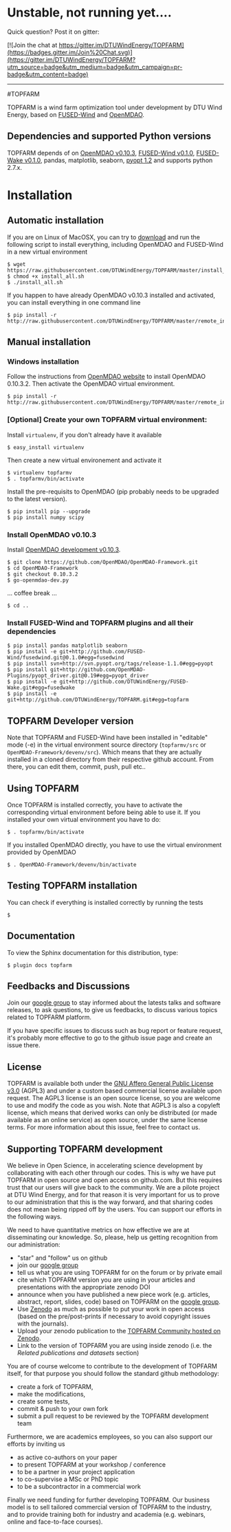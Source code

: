 # Unstable, not running yet....

Quick question? Post it on gitter:

[![Join the chat at https://gitter.im/DTUWindEnergy/TOPFARM](https://badges.gitter.im/Join%20Chat.svg)](https://gitter.im/DTUWindEnergy/TOPFARM?utm_source=badge&utm_medium=badge&utm_campaign=pr-badge&utm_content=badge)

--------


#TOPFARM

TOPFARM is a wind farm optimization tool under development by DTU Wind Energy, based on [FUSED-Wind](http://www.fusedwind.org) and [OpenMDAO](http://www.openmdao.org).


## Dependencies and supported Python versions

TOPFARM depends of on [OpenMDAO v0.10.3](https://github.com/OpenMDAO/OpenMDAO-Framework),
 [FUSED-Wind v0.1.0](https://github.com/fusedwind/fusedwind),
 [FUSED-Wake v0.1.0](https://github.com/DTUWindEnergy/FUSED-Wake), pandas, matplotlib, seaborn, [pyopt 1.2](http://pyopt.org)
  and supports python 2.7.x.


# Installation

## Automatic installation
If you are on Linux of MacOSX, you can try to [download](https://raw.githubusercontent.com/DTUWindEnergy/TOPFARM/master/install_all.sh)
 and run the following script to install everything, including OpenMDAO and FUSED-Wind in a new virtual environment

    $ wget https://raw.githubusercontent.com/DTUWindEnergy/TOPFARM/master/install_all.sh
    $ chmod +x install_all.sh
    $ ./install_all.sh

If you happen to have already OpenMDAO v0.10.3 installed and activated, you can install everything in one command line

    $ pip install -r http://raw.githubusercontent.com/DTUWindEnergy/TOPFARM/master/remote_install.txt
    


## Manual installation

### Windows installation
Follow the instructions from [OpenMDAO website](http://openmdao.org/docs/getting-started/requirements.html) to install OpenMDAO 0.10.3.2. Then activate the OpenMDAO virtual environment.

    $ pip install -r http://raw.githubusercontent.com/DTUWindEnergy/TOPFARM/master/remote_install.txt


### [Optional] Create your own TOPFARM virtual environment:
  
Install `virtualenv`, if you don't already have it available
 
    $ easy_install virtualenv
    
Then create a new virtual environement and activate it

    $ virtualenv topfarmv
    $ . topfarmv/bin/activate

Install the pre-requisits to OpenMDAO (pip probably needs to be upgraded to the latest version).

    $ pip install pip --upgrade 
    $ pip install numpy scipy

### Install OpenMDAO v0.10.3

Install [OpenMDAO development v0.10.3](https://github.com/OpenMDAO/OpenMDAO-Framework/tree/0.10.3).

    $ git clone https://github.com/OpenMDAO/OpenMDAO-Framework.git
    $ cd OpenMDAO-Framework
    $ git checkout 0.10.3.2  
    $ go-openmdao-dev.py
    
... coffee break ...

    $ cd ..

### Install FUSED-Wind and TOPFARM plugins and all their dependencies
    $ pip install pandas matplotlib seaborn
    $ pip install -e git+http://github.com/FUSED-Wind/fusedwind.git@0.1.0#egg=fusedwind
    $ pip install svn+http://svn.pyopt.org/tags/release-1.1.0#egg=pyopt
    $ pip install git+http://github.com/OpenMDAO-Plugins/pyopt_driver.git@0.19#egg=pyopt_driver
    $ pip install -e git+http://github.com/DTUWindEnergy/FUSED-Wake.git#egg=fusedwake    
    $ pip install -e git+http://github.com/DTUWindEnergy/TOPFARM.git#egg=topfarm

## TOPFARM Developer version

Note that TOPFARM and FUSED-Wind have been installed in "editable" mode (-e) in the virtual environment source directory
(`topfarmv/src` or `OpenMDAO-Framework/devenv/src`). Which means that they are actually installed in a 
cloned directory from their respective github account. From there, you can edit them, commit, push, pull etc..

## Using TOPFARM

Once TOPFARM is installed correctly, you have to activate the corresponding virtual environment before being able to use it.
If you installed your own virtual environment you have to do:

    $ . topfarmv/bin/activate

If you installed OpenMDAO directly, you have to use the virtual environment provided by OpenMDAO

    $ . OpenMDAO-Framework/devenv/bin/activate
    
## Testing TOPFARM installation

You can check if everything is installed correctly by running the tests

    $ 

## Documentation

To view the Sphinx documentation for this distribution, type:

    $ plugin docs topfarm
    
    
## Feedbacks and Discussions
Join our [google group](https://groups.google.com/forum/#!forum/topfarm) to stay informed about the latests talks and 
software releases, to ask questions, to give us feedbacks, to 
discuss various topics related to TOPFARM platform. 

If you have specific issues to discuss such as bug report or feature request, it's probably more effective to go to the 
github issue page and create an issue there.

## License

TOPFARM is available both under the [GNU Affero General Public License v3.0](http://en.wikipedia.org/wiki/Affero_General_Public_License) 
(AGPL3) and under a custom based commercial license available upon request. 
The AGPL3 license is an open source license, so you are welcome to use and modify the code as you wish. 
Note that AGPL3 is also a copyleft license, which means that derived works can only be distributed (or made available
as an online service) as open source, under the same license terms. For more information about this issue, feel free to contact us.


## Supporting TOPFARM development
We believe in Open Science, in accelerating science development by collaborating with each other through our codes. 
This is why we have put TOPFARM in open source and open access on github.com. But this requires trust that our users will 
give back to the community. We are a pilote project at DTU Wind Energy, and for that reason it is very important for us
to prove to our administration that this is the way forward, and that sharing codes does not mean being ripped off by the
users. You can support our efforts in the following ways.
 
We need to have quantitative metrics on how effective we are at disseminating 
our knowledge. So, please, help us getting recognition from our administration:

* "star" and "follow" us on github
* join our [google group](https://groups.google.com/forum/#!forum/topfarm)
* tell us what you are using TOPFARM for on the forum or by private email
* cite which TOPFARM version you are using in your articles and presentations with the appropriate zenodo DOI
* announce when you have published a new piece work (e.g. articles, abstract, report, slides, code) based on TOPFARM on 
the [google group](https://groups.google.com/forum/#!forum/topfarm). 
* Use [Zenodo](http:/zenodo.org) as much as possible to put your work in open access (based on the pre/post-prints if necessary to avoid copyright issues with the journals). 
* Upload your zenodo publication to the [TOPFARM Community hosted on Zenodo](https://zenodo.org/collection/user-topfarm).
* Link to the version of TOPFARM you are using inside zenodo (i.e. the *Related publications and datasets* section)
 
You are of course welcome to contribute to the development of TOPFARM itself, for that purpose you should follow the standard
github methodology: 

* create a fork of TOPFARM, 
* make the modifications, 
* create some tests, 
* commit & push to your own fork
* submit a pull request to be reviewed by the TOPFARM development team


Furthermore, we are academics employees, so you can also support our efforts by inviting us 

* as active co-authors on your paper
* to present TOPFARM at your workshop / conference
* to be a partner in your project application
* to co-supervise a MSc or PhD topic
* to be a subcontractor in a commercial work

Finally we need funding for further developing TOPFARM. Our business model is to sell tailored commercial version of 
TOPFARM to the industry, and to provide training both for industry and academia (e.g. webinars, online and face-to-face 
courses).
